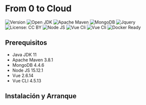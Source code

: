# From 0 to Cloud

<p>
  <img alt="Version" src="https://img.shields.io/badge/version-1.0.0-blue.svg?cacheSeconds=2592000" />
	<img alt="Open JDK " src="https://img.shields.io/badge/OpenJDK-11-blue" />
	<img alt="Apache Maven" src="https://img.shields.io/badge/Apache%20Maven-3.8.1-blue" />
  <img alt="MongoDB" src="https://img.shields.io/badge/MongoDB-4.4.6-blue" />
  <img alt="Jquery" src="https://img.shields.io/badge/jquery-3.6.0-yellow" />
  <img alt="License: CC BY" src="https://img.shields.io/badge/License-CC-BY-blueviolet.svg" />
  <img alt="Node JS" src="https://img.shields.io/badge/ModeJS-15.12.1-blue" />
  <img alt="Vue Cli" src="https://img.shields.io/badge/VUE-2.6.14-green" />
	<img alt="Vue Cli" src="https://img.shields.io/badge/VUECLI-4.5.13-green" />
  <img alt="Docker Ready" src="https://img.shields.io/badge/docker-ready-green"/>
</p>

## Prerequisitos

- Java JDK 11
- Apache Maven 3.8.1
- MongoDB 4.4.6
- Node JS 15.12.1
- Vue 2.6.14
- Vue CLI 4.5.13

## Instalación y Arranque

